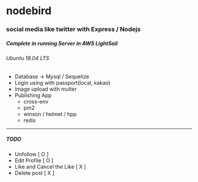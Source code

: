# nodebird

### social media like twitter with Express / Nodejs

##### Complete in running Server in AWS LightSail

###### Ubuntu 18.04 LTS

- Database -> Mysql / Sequelize
- Login using with passport(local, kakao)
- Image upload with multer
- Publishing App
  - cross-env
  - pm2
  - winson / helmet / hpp
  - redis

---

##### TODO

- Unfollow [ O ]
- Edit Profile [ O ]
- Like and Cancel the Like [ X ]
- Delete post [ X ]

